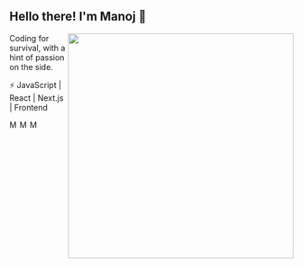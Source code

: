 ## Hello there! I'm Manoj 👋

[<img align="right" width="400" src="https://github-readme-stats.vercel.app/api?username=immanu10&show_icons=true"/>](https://github.com/immanu10)
Coding for survival, with a hint of passion on the side.
<br/>

 ⚡ JavaScript | React | Next.js | Frontend

<a href="https://www.linkedin.com/in/manoj-kumar-m-76ba751b0/">
  <img align="left" alt="Manoj's Linkdein" width="15px" src="https://cdn.jsdelivr.net/npm/simple-icons@v3/icons/linkedin.svg" />
</a>
<a href="https://github.com/immanu10">
  <img align="left" alt="Manoj's Github" width="15px" src="https://cdn.jsdelivr.net/npm/simple-icons@v3/icons/github.svg" />
</a>
<a href="https://twitter.com/immanu_10">
  <img align="left" alt="Manoj's Twitter" width="15px" src="https://cdn.jsdelivr.net/npm/simple-icons@3.2.0/icons/twitter.svg" />
</a>
